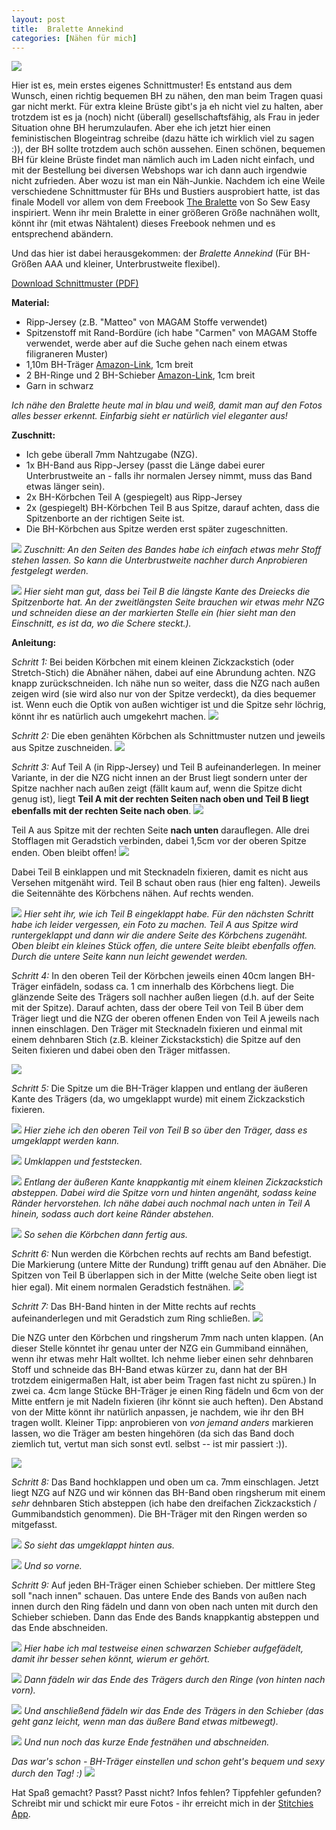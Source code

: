 ```yaml
---
layout: post
title:  Bralette Annekind
categories: [Nähen für mich]
---
```


![](/images/bralette/bralette-schwarz.png)

Hier ist es, mein erstes eigenes Schnittmuster! Es entstand aus dem Wunsch, einen richtig bequemen BH zu nähen, den man beim Tragen quasi gar nicht merkt.
Für extra kleine Brüste gibt's ja eh nicht viel zu halten, aber trotzdem ist es ja (noch) nicht (überall) gesellschaftsfähig, als Frau in jeder Situation ohne BH herumzulaufen. Aber ehe ich jetzt hier einen feministischen Blogeintrag schreibe (dazu hätte ich wirklich viel zu sagen :)), der BH sollte trotzdem auch schön aussehen. Einen schönen, bequemen BH für kleine Brüste findet man nämlich auch im Laden nicht einfach, und mit der Bestellung bei diversen Webshops war ich dann auch irgendwie nicht zufrieden. Aber wozu ist man ein Näh-Junkie. Nachdem ich eine Weile verschiedene Schnittmuster für BHs und Bustiers ausprobiert hatte, ist das finale Modell vor allem von dem Freebook [The Bralette](https://so-sew-easy.com/bralette-perfect-garment-summer/) von So Sew Easy inspiriert. Wenn ihr mein Bralette in einer größeren Größe nachnähen wollt, könnt ihr (mit etwas Nähtalent) dieses Freebook nehmen und es entsprechend abändern.


Und das hier ist dabei herausgekommen: der *Bralette Annekind* (Für BH-Größen AAA und kleiner, Unterbrustweite flexibel).<br/>

[Download Schnittmuster (PDF)](/images/bralette/Bralette-Annekind.pdf)


**Material:**

* Ripp-Jersey (z.B. "Matteo" von MAGAM Stoffe verwendet)
* Spitzenstoff mit Rand-Bordüre (ich habe "Carmen" von MAGAM Stoffe verwendet, werde aber auf die Suche gehen nach einem etwas filigraneren Muster)
* 1,10m BH-Träger [Amazon-Link](https://www.amazon.de/dp/B0D3FV1TN6?ref=ppx_yo2ov_dt_b_fed_asin_title), 1cm breit
* 2 BH-Ringe und 2 BH-Schieber [Amazon-Link](https://www.amazon.de/dp/B0D636WXV3?ref=ppx_yo2ov_dt_b_fed_asin_title), 1cm breit
* Garn in schwarz

_Ich nähe den Bralette heute mal in blau und weiß, damit man auf den Fotos alles besser erkennt. Einfarbig sieht er natürlich viel eleganter aus!_

**Zuschnitt:**

* Ich gebe überall 7mm Nahtzugabe (NZG).
* 1x BH-Band aus Ripp-Jersey (passt die Länge dabei eurer Unterbrustweite an - falls ihr normalen Jersey nimmt, muss das Band etwas länger sein).
* 2x BH-Körbchen Teil A (gespiegelt) aus Ripp-Jersey
* 2x (gespiegelt) BH-Körbchen Teil B aus Spitze, darauf achten, dass die Spitzenborte an der richtigen Seite ist.
* Die BH-Körbchen aus Spitze werden erst später zugeschnitten.

![](/images/bralette/bralette-zuschnitt.jpg)
_Zuschnitt: An den Seiten des Bandes habe ich einfach etwas mehr Stoff stehen lassen. So kann die Unterbrustweite nachher durch Anprobieren festgelegt werden._
<br/>

![](/images/bralette/Zuschnitt_teil_B.jpg)
_Hier sieht man gut, dass bei Teil B die längste Kante des Dreiecks die Spitzenborte hat. An der zweitlängsten Seite brauchen wir etwas mehr NZG und schneiden diese an der markierten Stelle ein (hier sieht man den Einschnitt, es ist da, wo die Schere steckt.)._<br/>

**Anleitung:**

_Schritt 1:_ Bei beiden Körbchen mit einem kleinen Zickzackstich (oder Stretch-Stich) die Abnäher nähen, dabei auf eine Abrundung achten. NZG knapp zurückschneiden. Ich nähe nun so weiter, dass die NZG nach außen zeigen wird (sie wird also nur von der Spitze verdeckt), da dies bequemer ist. Wenn euch die Optik von außen wichtiger ist und die Spitze sehr löchrig, könnt ihr es natürlich auch umgekehrt machen.
![](/images/bralette/bralette-abnaeher.jpg)<br/>


_Schritt 2:_ Die eben genähten Körbchen als Schnittmuster nutzen und jeweils aus Spitze zuschneiden.
![](/images/bralette/zuschnitt-teil-B-spitze.jpg)<br/>


_Schritt 3:_ Auf Teil A (in Ripp-Jersey) und Teil B aufeinanderlegen. In meiner Variante, in der die NZG nicht innen an der Brust liegt sondern unter der Spitze nachher nach außen zeigt (fällt kaum auf, wenn die Spitze dicht genug ist), liegt <strong>Teil A mit der rechten Seiten nach oben und Teil B liegt ebenfalls mit der rechten Seite nach oben</strong>.
![](/images/bralette/koerbchen2.jpg)<br/>

Teil A aus Spitze mit der rechten Seite <strong>nach unten</strong> darauflegen. Alle drei Stofflagen mit Geradstich verbinden, dabei 1,5cm vor der oberen Spitze enden. Oben bleibt offen!
![](/images/bralette/koerbchen3.jpg)<br/>


Dabei Teil B einklappen und mit Stecknadeln fixieren, damit es nicht aus Versehen mitgenäht wird. Teil B schaut oben raus (hier eng falten). Jeweils die Seitennähte des Körbchens nähen. Auf rechts wenden.

![](/images/bralette/koerbchen4.jpg)
_Hier seht ihr, wie ich Teil B eingeklappt habe. Für den nächsten Schritt habe ich leider vergessen, ein Foto zu machen. Teil A aus Spitze wird runtergeklappt und dann wir die andere Seite des Körbchens zugenäht. Oben bleibt ein kleines Stück offen, die untere Seite bleibt ebenfalls offen. Durch die untere Seite kann nun leicht gewendet werden._
<br/>


_Schritt 4:_ In den oberen Teil der Körbchen jeweils einen 40cm langen BH-Träger einfädeln, sodass ca. 1 cm innerhalb des Körbchens liegt. Die glänzende Seite des Trägers soll nachher außen liegen (d.h. auf der Seite mit der Spitze). Darauf achten, dass der obere Teil von Teil B über dem Träger liegt und die NZG der oberen offenen Enden von Teil A jeweils nach innen einschlagen. Den Träger mit Stecknadeln fixieren und einmal mit einem dehnbaren Stich (z.B. kleiner Zickstackstich) die Spitze auf den Seiten fixieren und dabei oben den Träger mitfassen.

![](/images/bralette/koerbchen5.jpg)<br/>

_Schritt 5:_ Die Spitze um die BH-Träger klappen und entlang der äußeren Kante des Trägers (da, wo umgeklappt wurde) mit einem Zickzackstich fixieren.

![](/images/bralette/koerbchen6.jpg)
_Hier ziehe ich den oberen Teil von Teil B so über den Träger, dass es umgeklappt werden kann._<br/>

![](/images/bralette/koerbchen7.jpg)
_Umklappen und feststecken._
<br/>

![](/images/bralette/koerbchen8.jpg)
_Entlang der äußeren Kante knappkantig mit einem kleinen Zickzackstich absteppen. Dabei wird die Spitze vorn und hinten angenäht, sodass keine Ränder hervorstehen. Ich nähe dabei auch nochmal nach unten in Teil A hinein, sodass auch dort keine Ränder abstehen._<br/>

![](/images/bralette/koerbchen9.jpg)
_So sehen die Körbchen dann fertig aus._
<br/>


_Schritt 6:_ Nun werden die Körbchen rechts auf rechts am Band befestigt. Die Markierung (untere Mitte der Rundung) trifft genau auf den Abnäher. Die Spitzen von Teil B überlappen sich in der Mitte (welche Seite oben liegt ist hier egal). Mit einem normalen Geradstich festnähen.
![](/images/bralette/koerbchen-annaehen.png)<br/>


_Schritt 7:_ Das BH-Band hinten in der Mitte rechts auf rechts aufeinanderlegen und mit Geradstich zum Ring schließen.
![](/images/bralette/band-zunaehen.jpg)<br/>

Die NZG unter den Körbchen und ringsherum 7mm nach unten klappen. (An dieser Stelle könntet ihr genau unter der NZG ein Gummiband einnähen, wenn ihr etwas mehr Halt wolltet. Ich nehme lieber einen sehr dehnbaren Stoff und schneide das BH-Band etwas kürzer zu, dann hat der BH trotzdem einigermaßen Halt, ist aber beim Tragen fast nicht zu spüren.) In zwei ca. 4cm lange Stücke BH-Träger je einen Ring fädeln und 6cm von der Mitte entfern je mit Nadeln fixieren (ihr könnt sie auch heften). Den Abstand von der Mitte könnt ihr natürlich anpassen, je nachdem, wie ihr den BH tragen wollt. Kleiner Tipp: anprobieren von _von jemand anders_ markieren lassen, wo die Träger am besten hingehören (da sich das Band doch ziemlich tut, vertut man sich sonst evtl. selbst -- ist mir passiert :)).

![](/images/bralette/ringe.jpg)<br/>


_Schritt 8:_ Das Band hochklappen und oben um ca. 7mm einschlagen. Jetzt liegt NZG auf NZG und wir können das BH-Band oben ringsherum mit einem *sehr* dehnbaren Stich absteppen (ich habe den dreifachen Zickzackstich / Gummibandstich genommen). Die BH-Träger mit den Ringen werden so mitgefasst.

![](/images/bralette/band-schliessen-hinten.jpg)
_So sieht das umgeklappt hinten aus._<br/>

![](/images/bralette/band-schliessen-vorn.jpg)
_Und so vorne._<br/>


_Schritt 9:_ Auf jeden BH-Träger einen Schieber schieben. Der mittlere Steg soll "nach innen" schauen. Das untere Ende des Bands von außen nach innen durch den Ring fädeln und dann von oben nach unten mit durch den Schieber schieben. Dann das Ende des Bands knappkantig absteppen und das Ende abschneiden.

![](/images/bralette/schieber1.jpg)
_Hier habe ich mal testweise einen schwarzen Schieber aufgefädelt, damit ihr besser sehen könnt, wierum er gehört._<br/>

![](/images/bralette/schieber2.jpg)
_Dann fädeln wir das Ende des Trägers durch den Ringe (von hinten nach vorn)._<br/>

![](/images/bralette/schieber3.jpg)
_Und anschließend fädeln wir das Ende des Trägers in den Schieber (das geht ganz leicht, wenn man das äußere Band etwas mitbewegt)._<br/>

![](/images/bralette/schieber4.jpg)
_Und nun noch das kurze Ende festnähen und abschneiden._<br/>

_Das war's schon - BH-Träger einstellen und schon geht's bequem und sexy durch den Tag! :)_
![](/images/bralette/blauer-bh.jpg)

Hat Spaß gemacht? Passt? Passt nicht? Infos fehlen? Tippfehler gefunden? Schreibt mir und schickt mir eure Fotos - ihr erreicht mich in der [Stitchies App](https://www.stitchies.app/).
